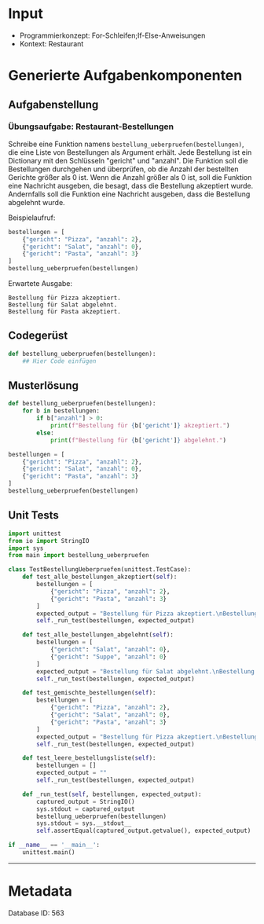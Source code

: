 # Input
- Programmierkonzept: For-Schleifen;If-Else-Anweisungen
- Kontext: Restaurant

# Generierte Aufgabenkomponenten
## Aufgabenstellung
### Übungsaufgabe: Restaurant-Bestellungen

Schreibe eine Funktion namens `bestellung_ueberpruefen(bestellungen)`, die eine Liste von Bestellungen als Argument erhält. Jede Bestellung ist ein Dictionary mit den Schlüsseln "gericht" und "anzahl". Die Funktion soll die Bestellungen durchgehen und überprüfen, ob die Anzahl der bestellten Gerichte größer als 0 ist. Wenn die Anzahl größer als 0 ist, soll die Funktion eine Nachricht ausgeben, die besagt, dass die Bestellung akzeptiert wurde. Andernfalls soll die Funktion eine Nachricht ausgeben, dass die Bestellung abgelehnt wurde.

Beispielaufruf:
```python
bestellungen = [
    {"gericht": "Pizza", "anzahl": 2},
    {"gericht": "Salat", "anzahl": 0},
    {"gericht": "Pasta", "anzahl": 3}
]
bestellung_ueberpruefen(bestellungen)
```

Erwartete Ausgabe:
```
Bestellung für Pizza akzeptiert.
Bestellung für Salat abgelehnt.
Bestellung für Pasta akzeptiert.
```

## Codegerüst
```python
def bestellung_ueberpruefen(bestellungen):
    ## Hier Code einfügen
```

## Musterlösung
```python
def bestellung_ueberpruefen(bestellungen):
    for b in bestellungen:
        if b["anzahl"] > 0:
            print(f"Bestellung für {b['gericht']} akzeptiert.")
        else:
            print(f"Bestellung für {b['gericht']} abgelehnt.")

bestellungen = [
    {"gericht": "Pizza", "anzahl": 2},
    {"gericht": "Salat", "anzahl": 0},
    {"gericht": "Pasta", "anzahl": 3}
]
bestellung_ueberpruefen(bestellungen)
```

## Unit Tests
```python
import unittest
from io import StringIO
import sys
from main import bestellung_ueberpruefen

class TestBestellungUeberpruefen(unittest.TestCase):
    def test_alle_bestellungen_akzeptiert(self):
        bestellungen = [
            {"gericht": "Pizza", "anzahl": 2},
            {"gericht": "Pasta", "anzahl": 3}
        ]
        expected_output = "Bestellung für Pizza akzeptiert.\nBestellung für Pasta akzeptiert.\n"
        self._run_test(bestellungen, expected_output)

    def test_alle_bestellungen_abgelehnt(self):
        bestellungen = [
            {"gericht": "Salat", "anzahl": 0},
            {"gericht": "Suppe", "anzahl": 0}
        ]
        expected_output = "Bestellung für Salat abgelehnt.\nBestellung für Suppe abgelehnt.\n"
        self._run_test(bestellungen, expected_output)

    def test_gemischte_bestellungen(self):
        bestellungen = [
            {"gericht": "Pizza", "anzahl": 2},
            {"gericht": "Salat", "anzahl": 0},
            {"gericht": "Pasta", "anzahl": 3}
        ]
        expected_output = "Bestellung für Pizza akzeptiert.\nBestellung für Salat abgelehnt.\nBestellung für Pasta akzeptiert.\n"
        self._run_test(bestellungen, expected_output)

    def test_leere_bestellungsliste(self):
        bestellungen = []
        expected_output = ""
        self._run_test(bestellungen, expected_output)

    def _run_test(self, bestellungen, expected_output):
        captured_output = StringIO()
        sys.stdout = captured_output
        bestellung_ueberpruefen(bestellungen)
        sys.stdout = sys.__stdout__
        self.assertEqual(captured_output.getvalue(), expected_output)

if __name__ == '__main__':
    unittest.main()
```
___
# Metadata
Database ID: 563
